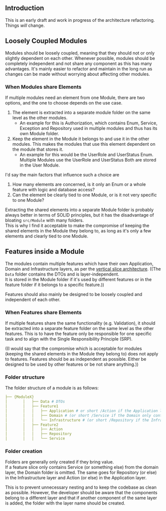 ## Introduction
This is an early draft and work in progress of the architecture refactoring. Things _will_ change.

## Loosely Coupled Modules
Modules should be loosely coupled, meaning that they should not or only slightly dependent on each other.
Whenever possible, modules should be completely independent and not share any component 
as this has many advantages. It's mainly easier to refactor and maintain in the long run as changes
can be made without worrying about affecting other modules.

### When Modules share Elements
If multiple modules need an element from one Module, there are two options, and 
the one to choose depends on the use case. 
1. The element is extracted into a separate module folder on the same level as the other modules.
   * An example for this is Authorization, which contains Enum, Service, Exception and Repository 
used in multiple modules and thus has its own Module folder.
1. Keep the element in the Module it belongs to and use it in the other modules. This makes the 
modules that use this element dependent on the module that stores it.
   * An example for this would be the UserRole and UserStatus Enum. 
     Multiple Modules use the UserRole and UserStatus 
     Both are stored in the User Module.

I'd say the main factors that influence such a choice are
1. How many elements are concerned, is it only an Enum or a whole feature with logic and database access?
2. Can the element be clearly tied to one Module, or is it not very specific to one Module? 

Extracting the shared elements into a separate Module folder is probably always better in terms of
SOLID principles, but it has the disadvantage of bloating `src/Module` with many folders.  
This is why I find it acceptable to make the compromise of keeping the shared elements in the Module they belong 
to, as long as it's only a few elements and clearly tied to one Module.

## Features inside a Module
The modules contain multiple features which have their own Application, Domain and Infrastructure layers,
as per the [vertical slice architecture]().
((The `Data` folder contains the DTOs and is layer-independent.  
It is stored in the Module folder if it's used by different features or in the feature folder if it belongs
to a specific feature.))

Features should also mainly be designed to be loosely coupled and independent of each other.  

### When Features share Elements
If multiple features share the same functionality (e.g. Validation), it should be extracted into a separate feature
folder on the same level as the other features. This is to have the feature only be responsible for 
one specific task and to align with the Single Responsibility Principle (SRP). 

((I would say that the compromise which is acceptable for modules (keeping the shared elements in the Module 
they belong to) does not apply to features. Features should be as independent as possible. Either be 
designed to be used by other features or be not share anything.))

### Folder structure
The folder structure of a module is as follows:
```yml
├── {ModuleX}
│       │   ├── Data # DTOs
│       │   ├── Feature1
│       │   │   ├── Application # or short /Action if the Application layer only contains Action
│       │   │   ├── Domain # (or short /Service if the Domain only contains Service)
│       │   │   └── Infrastructure # (or short /Repository if the Infrastructure only contains Repository)
│       │   ├── Feature2
│       │   │   ├── Action
│       │   │   ├── Repository
│       │   │   └── Service
```

### Folder creation
Folders are generally only created if they bring value.   
If a feature slice only contains Service (or something else) from the domain layer, the Domain folder is omitted. 
The same goes for Repository (or else) in the Infrastructure layer and Action (or else) in the Application layer. 

This is to prevent unnecessary nesting and to keep the codebase as clean as possible. 
However, the developer 
should be aware that the components belong to a different layer and that if another component of the same layer
is added, the folder with the layer name should be created.